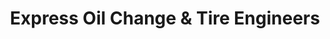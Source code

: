 ---
title: "Express Oil Change & Tire Engineers"
url: /homewood/express-oil-change-and-tire-engineers/
shop: tyres
---